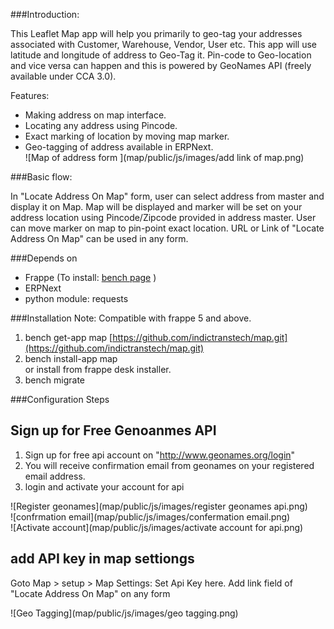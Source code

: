 <!-- ## Locate your address on map

app for locating your exact address on map with lat lon

#### License

MIT -->


###Introduction:

This Leaflet Map app will help you primarily to geo-tag your addresses associated  with Customer, Warehouse, Vendor, User etc. This app will use latitude and longitude of address to Geo-Tag it. Pin-code to Geo-location and vice versa can happen and this is powered by GeoNames API (freely available under CCA 3.0).<br>

Features:

* Making address on map interface.
* Locating any address using Pincode.
* Exact marking of location by moving map marker.
* Geo-tagging of address available in ERPNext.<br>
![Map of address form ](map/public/js/images/add link of map.png)

###Basic flow:

In "Locate Address On Map" form, user can select address from master and display it on Map.
Map will be displayed and marker will be set on your address location using Pincode/Zipcode provided in address master.
User can move marker on map to pin-point exact location.
URL or Link of "Locate Address On Map" can be used in any form.

###Depends on
- Frappe (To install: [bench page](https://github.com/frappe/bench) )
- ERPNext 
- python module: requests 

###Installation
Note: Compatible with frappe 5 and above.

1. bench get-app map [https://github.com/indictranstech/map.git](https://github.com/indictranstech/map.git)
2. bench install-app map<br>or install from frappe desk installer.
3. bench migrate

###Configuration Steps

## Sign up for Free Genoanmes API
1. Sign up for free api account on "http://www.geonames.org/login"
2. You will receive confirmation email from geonames on your registered email address.
3. login and activate your account for api

![Register geonames](map/public/js/images/register geonames api.png)<br>
![confrmation email](map/public/js/images/confermation email.png)<br>
![Activate account](map/public/js/images/activate account for api.png)<br>

## add API key in map settiongs
Goto Map  > setup > Map Settings:  Set Api Key here.
Add link field of "Locate Address On Map" on any form <br>

![Geo Tagging](map/public/js/images/geo tagging.png)


